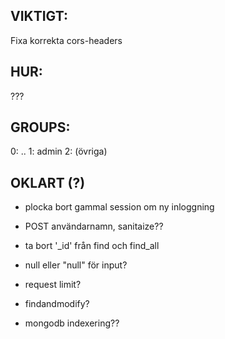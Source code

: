 ## VIKTIGT:
Fixa korrekta cors-headers

## HUR:
???

## GROUPS:
0: ..
1: admin
2: (övriga)

## OKLART (?)
* plocka bort gammal session om ny inloggning
* POST användarnamn, sanitaize??
* ta bort '_id' från find och find_all

* null eller "null" för input?
* request limit?
* findandmodify?
* mongodb indexering??